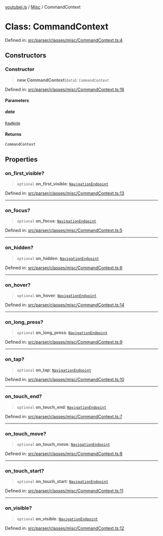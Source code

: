 [youtubei.js](../../../../README.md) / [Misc](../README.md) / CommandContext

# Class: CommandContext

Defined in: [src/parser/classes/misc/CommandContext.ts:4](https://github.com/LuanRT/YouTube.js/blob/0733f60b57877f6b8b87dfd5cc6195b5085f5c09/src/parser/classes/misc/CommandContext.ts#L4)

## Constructors

### Constructor

> **new CommandContext**(`data`): `CommandContext`

Defined in: [src/parser/classes/misc/CommandContext.ts:16](https://github.com/LuanRT/YouTube.js/blob/0733f60b57877f6b8b87dfd5cc6195b5085f5c09/src/parser/classes/misc/CommandContext.ts#L16)

#### Parameters

##### data

[`RawNode`](../../../../type-aliases/RawNode.md)

#### Returns

`CommandContext`

## Properties

### on\_first\_visible?

> `optional` **on\_first\_visible**: [`NavigationEndpoint`](../../YTNodes/classes/NavigationEndpoint.md)

Defined in: [src/parser/classes/misc/CommandContext.ts:13](https://github.com/LuanRT/YouTube.js/blob/0733f60b57877f6b8b87dfd5cc6195b5085f5c09/src/parser/classes/misc/CommandContext.ts#L13)

***

### on\_focus?

> `optional` **on\_focus**: [`NavigationEndpoint`](../../YTNodes/classes/NavigationEndpoint.md)

Defined in: [src/parser/classes/misc/CommandContext.ts:5](https://github.com/LuanRT/YouTube.js/blob/0733f60b57877f6b8b87dfd5cc6195b5085f5c09/src/parser/classes/misc/CommandContext.ts#L5)

***

### on\_hidden?

> `optional` **on\_hidden**: [`NavigationEndpoint`](../../YTNodes/classes/NavigationEndpoint.md)

Defined in: [src/parser/classes/misc/CommandContext.ts:6](https://github.com/LuanRT/YouTube.js/blob/0733f60b57877f6b8b87dfd5cc6195b5085f5c09/src/parser/classes/misc/CommandContext.ts#L6)

***

### on\_hover?

> `optional` **on\_hover**: [`NavigationEndpoint`](../../YTNodes/classes/NavigationEndpoint.md)

Defined in: [src/parser/classes/misc/CommandContext.ts:14](https://github.com/LuanRT/YouTube.js/blob/0733f60b57877f6b8b87dfd5cc6195b5085f5c09/src/parser/classes/misc/CommandContext.ts#L14)

***

### on\_long\_press?

> `optional` **on\_long\_press**: [`NavigationEndpoint`](../../YTNodes/classes/NavigationEndpoint.md)

Defined in: [src/parser/classes/misc/CommandContext.ts:9](https://github.com/LuanRT/YouTube.js/blob/0733f60b57877f6b8b87dfd5cc6195b5085f5c09/src/parser/classes/misc/CommandContext.ts#L9)

***

### on\_tap?

> `optional` **on\_tap**: [`NavigationEndpoint`](../../YTNodes/classes/NavigationEndpoint.md)

Defined in: [src/parser/classes/misc/CommandContext.ts:10](https://github.com/LuanRT/YouTube.js/blob/0733f60b57877f6b8b87dfd5cc6195b5085f5c09/src/parser/classes/misc/CommandContext.ts#L10)

***

### on\_touch\_end?

> `optional` **on\_touch\_end**: [`NavigationEndpoint`](../../YTNodes/classes/NavigationEndpoint.md)

Defined in: [src/parser/classes/misc/CommandContext.ts:7](https://github.com/LuanRT/YouTube.js/blob/0733f60b57877f6b8b87dfd5cc6195b5085f5c09/src/parser/classes/misc/CommandContext.ts#L7)

***

### on\_touch\_move?

> `optional` **on\_touch\_move**: [`NavigationEndpoint`](../../YTNodes/classes/NavigationEndpoint.md)

Defined in: [src/parser/classes/misc/CommandContext.ts:8](https://github.com/LuanRT/YouTube.js/blob/0733f60b57877f6b8b87dfd5cc6195b5085f5c09/src/parser/classes/misc/CommandContext.ts#L8)

***

### on\_touch\_start?

> `optional` **on\_touch\_start**: [`NavigationEndpoint`](../../YTNodes/classes/NavigationEndpoint.md)

Defined in: [src/parser/classes/misc/CommandContext.ts:11](https://github.com/LuanRT/YouTube.js/blob/0733f60b57877f6b8b87dfd5cc6195b5085f5c09/src/parser/classes/misc/CommandContext.ts#L11)

***

### on\_visible?

> `optional` **on\_visible**: [`NavigationEndpoint`](../../YTNodes/classes/NavigationEndpoint.md)

Defined in: [src/parser/classes/misc/CommandContext.ts:12](https://github.com/LuanRT/YouTube.js/blob/0733f60b57877f6b8b87dfd5cc6195b5085f5c09/src/parser/classes/misc/CommandContext.ts#L12)
